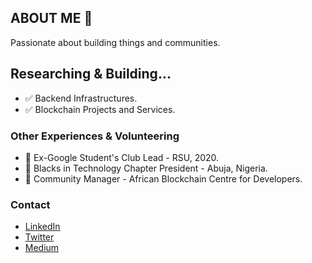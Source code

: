 ## ABOUT ME 🙂
Passionate about building things and communities.


<!-- ### Tech Stack -->

## Researching & Building...
- ✅ Backend Infrastructures.
- ✅ Blockchain Projects and Services.


<!-- 
### Badges & Certifications

🎯 [Emurgo Certified Ethereum Professional Developer](https://www.credly.com/badges/6ee88250-ef37-442b-a8b7-50f1e26417c3/public_url) -->


### Other Experiences & Volunteering

- 🥇 Ex-Google Student's Club Lead - RSU, 2020.
- 🥇 Blacks in Technology Chapter President - Abuja, Nigeria.
- 🥇 Community Manager - African Blockchain Centre for Developers.

### Contact

- [LinkedIn](https://www.linkedin.com/in/otobongfp)
- [Twitter](https://www.twitter.com/OteePeter)
- [Medium](https://medium.com/@otobongpeter)

